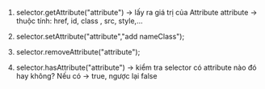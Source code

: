 1. selector.getAttribute("attribute") -> lấy ra giá trị của Attribute
   attribute -> thuộc tính: href, id, class , src, style,...

2. selector.setAttribute("attribute","add nameClass");

3. selector.removeAttribute("attribute");

4. selector.hasAttribute("attribute") -> kiểm tra selector có attribute nào đó hay không? Nếu có -> true, ngược lại false
